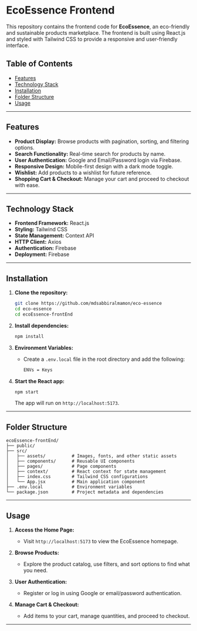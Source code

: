 # **EcoEssence Frontend**

This repository contains the frontend code for **EcoEssence**, an eco-friendly and sustainable products marketplace. The frontend is built using React.js and styled with Tailwind CSS to provide a responsive and user-friendly interface.

## **Table of Contents**

- [Features](#features)
- [Technology Stack](#technology-stack)
- [Installation](#installation)
- [Folder Structure](#folder-structure)
- [Usage](#usage)

---

## **Features**

- **Product Display:** Browse products with pagination, sorting, and filtering options.
- **Search Functionality:** Real-time search for products by name.
- **User Authentication:** Google and Email/Password login via Firebase.
- **Responsive Design:** Mobile-first design with a dark mode toggle.
- **Wishlist:** Add products to a wishlist for future reference.
- **Shopping Cart & Checkout:** Manage your cart and proceed to checkout with ease.

---

## **Technology Stack**

- **Frontend Framework:** React.js
- **Styling:** Tailwind CSS
- **State Management:** Context API
- **HTTP Client:** Axios
- **Authentication:** Firebase
- **Deployment:** Firebase

---

## **Installation**

1. **Clone the repository:**
   ```bash
   git clone https://github.com/mdsabbiralmamon/eco-essence
   cd eco-essence
   cd ecoEssence-frontEnd
   ```

2. **Install dependencies:**
   ```bash
   npm install
   ```

3. **Environment Variables:**
   - Create a `.env.local` file in the root directory and add the following:
     ```bash
     ENVs = Keys
     ```

4. **Start the React app:**
   ```bash
   npm start
   ```

   The app will run on `http://localhost:5173`.

---

## **Folder Structure**

```
ecoEssence-frontEnd/
├── public/
├── src/
│   ├── assets/          # Images, fonts, and other static assets
│   ├── components/      # Reusable UI components
│   ├── pages/           # Page components
│   ├── context/         # React context for state management
│   ├── index.css        # Tailwind CSS configurations
│   └── App.jsx          # Main application component
├── .env.local           # Environment variables
└── package.json         # Project metadata and dependencies
```

---

## **Usage**

1. **Access the Home Page:**
   - Visit `http://localhost:5173` to view the EcoEssence homepage.

2. **Browse Products:**
   - Explore the product catalog, use filters, and sort options to find what you need.

3. **User Authentication:**
   - Register or log in using Google or email/password authentication.

4. **Manage Cart & Checkout:**
   - Add items to your cart, manage quantities, and proceed to checkout.

---
